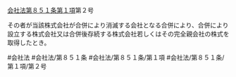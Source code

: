 [会社法第８５１条第１項](会社法＿＿＿＿第８５１条第１項)第２号

その者が当該株式会社が合併により消滅する会社となる合併により、合併により設立する株式会社又は合併後存続する株式会社若しくはその完全親会社の株式を取得したとき。


#会社法
#会社法/第８５１条
#会社法/第８５１条/第１項
#会社法/第８５１条/第１項/第２号
